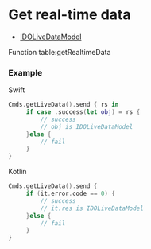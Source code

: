 # Get real-time data

* [IDOLiveDataModel](../model/IDOLiveDataModel.md)

Function table:getRealtimeData

### Example

Swift

```swift
Cmds.getLiveData().send { rs in
     if case .success(let obj) = rs {
         // success
         // obj is IDOLiveDataModel
     }else {
         // fail
     }
}
```

Kotlin

```kotlin
Cmds.getLiveData().send {
     if (it.error.code == 0) {
         // success
         // it.res is IDOLiveDataModel
     }else {
         // fail
     }
}
```
